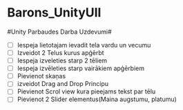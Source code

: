 # Barons_UnityUII
#Unity Parbaudes Darba Uzdevumi#
- [ ] Iespeja lietotajam ievadit tela vardu un vecumu
- [ ] Izveidot 2 Telus kurus apģērbt
- [ ] Iespeja izveleties starp 2 tēliem
- [ ] Iespeja izvēleties starp vairākiem apģērbiem
- [ ] Pievienot skaņas
- [ ] izveidot Drag and Drop Principu
- [ ] Pievienot Scrol view kura pieejams tekst par tēlu
- [ ] Pievienot 2 Slider elementus(Maina augstumu, platumu)
